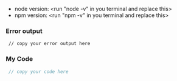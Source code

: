 

* node version: <run "node -v" in you terminal and replace this>
* npm version:  <run "npm -v" in you terminal and replace this>

### Error output
```
 // copy your error output here
```

### My Code
```js
 // copy your code here
```
